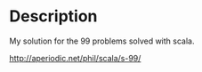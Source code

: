 # Description 
My solution for the 99 problems solved with scala.

http://aperiodic.net/phil/scala/s-99/